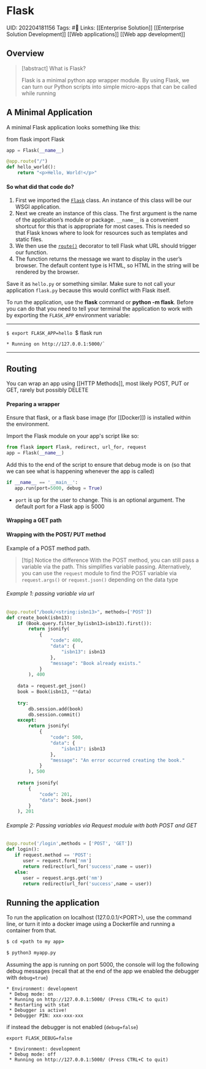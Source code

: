 # Flask
UID: 202204181156
Tags: #🌲 
Links: [[Enterprise Solution]] [[Enterprise Solution Development]] [[Web applications]] [[Web app development]]

## Overview
> [!abstract] What is Flask?
> 
> Flask is a minimal python app wrapper module. By using Flask, we can turn our Python scripts into simple micro-apps that can be called while running

## A Minimal Application

A minimal Flask application looks something like this:

from flask import Flask

```python
app = Flask(__name__)

@app.route("/")
def hello_world():
    return "<p>Hello, World!</p>"
```
#### So what did that code do?
1.  First we imported the [`Flask`](https://flask.palletsprojects.com/en/2.1.x/api/#flask.Flask "flask.Flask") class. An instance of this class will be our WSGI application.
2.  Next we create an instance of this class. The first argument is the name of the application’s module or package. `__name__` is a convenient shortcut for this that is appropriate for most cases. This is needed so that Flask knows where to look for resources such as templates and static files.
3.  We then use the [`route()`](https://flask.palletsprojects.com/en/2.1.x/api/#flask.Flask.route "flask.Flask.route") decorator to tell Flask what URL should trigger our function.
4.  The function returns the message we want to display in the user’s browser. The default content type is HTML, so HTML in the string will be rendered by the browser.

Save it as `hello.py` or something similar. Make sure to not call your application `flask.py` because this would conflict with Flask itself.

To run the application, use the **flask** command or **python -m flask**. Before you can do that you need to tell your terminal the application to work with by exporting the `FLASK_APP` environment variable:

---
`$ export FLASK_APP=hello
`$ flask run
```
* Running on http://127.0.0.1:5000/`
```
---

## Routing
You can wrap an app using [[HTTP Methods]], most likely POST, PUT or GET, rarely but possibly DELETE

#### Preparing a wrapper
Ensure that flask, or a flask base image (for [[Docker]]) is installed within the environment.

Import the Flask module on your app's script like so:
```python
from flask import Flask, redirect, url_for, request  
app = Flask(__name__)
```
Add this to the end of the script to ensure that debug mode is on (so that we can see what is happening whenever the app is called)
```python
if __name__ == '__main__':  
   app.run(port=5000, debug = True)
```
- `port` is up for the user to change. This is an optional argument. The default port for a Flask app is 5000

#### Wrapping a GET path

#### Wrapping with the POST/ PUT method
Example of a POST method path.
> [!tip] Notice the difference
> With the POST method, you can still pass a variable via the path. This simplifies variable passing.
> Alternatively, you can use the `request` module to find the POST variable via `request.args()` or `request.json()` depending on the data type

###### Example 1: passing variable via url
```python 
@app.route("/book/<string:isbn13>", methods=['POST'])
def create_book(isbn13): 
    if (Book.query.filter_by(isbn13=isbn13).first()):
        return jsonify(
            {
                "code": 400,
                "data": {
                    "isbn13": isbn13
                },
                "message": "Book already exists."
            }
        ), 400
 
    data = request.get_json()
    book = Book(isbn13, **data)
 
    try:
        db.session.add(book)
        db.session.commit()
    except:
        return jsonify(
            {
                "code": 500,
                "data": {
                    "isbn13": isbn13
                },
                "message": "An error occurred creating the book."
            }
        ), 500
 
    return jsonify(
        {
            "code": 201,
            "data": book.json()
        }
    ), 201
```

###### Example 2: Passing variables via Request module with both POST and GET
```python
@app.route('/login',methods = ['POST', 'GET'])  
def login():  
   if request.method == 'POST':  
      user = request.form['nm']  
      return redirect(url_for('success',name = user))  
   else:  
      user = request.args.get('nm')  
      return redirect(url_for('success',name = user))
```

## Running the application 
To run the application on localhost (127.0.0.1/\<PORT\>), use the command line, or turn it into a docker image using a Dockerfile and running a container from that.
```cmd
$ cd <path to my app>

$ python3 myapp.py
```

Assuming the app is running on port 5000, the console will log the following debug messages (recall that at the end of the app we enabled the debugger with `debug=true`)

```console
* Environment: development
 * Debug mode: on
 * Running on http://127.0.0.1:5000/ (Press CTRL+C to quit)
 * Restarting with stat
 * Debugger is active!
 * Debugger PIN: xxx-xxx-xxx
```

if instead the debugger is not enabled (`debug=false`)

```console
export FLASK_DEBUG=false

 * Environment: development
 * Debug mode: off
 * Running on http://127.0.0.1:5000/ (Press CTRL+C to quit)
```
